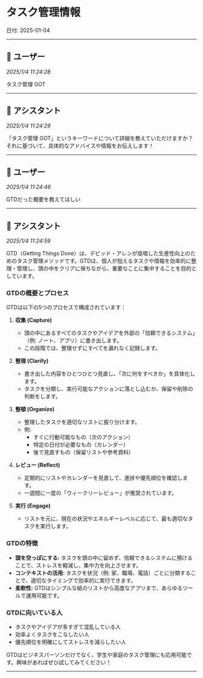 # タスク管理情報

日付: 2025-01-04

---

## 👤 ユーザー
*2025/1/4 11:24:28*

タスク管理 GOT

---

## 🤖 アシスタント
*2025/1/4 11:24:29*

「タスク管理 GOT」というキーワードについて詳細を教えていただけますか？それに基づいて、具体的なアドバイスや情報をお伝えします！

---

## 👤 ユーザー
*2025/1/4 11:24:46*

GTDだった概要を教えてほしい

---

## 🤖 アシスタント
*2025/1/4 11:24:59*

GTD（Getting Things Done）は、デビッド・アレンが提唱した生産性向上のためのタスク管理メソッドです。GTDは、個人が抱えるタスクや情報を効率的に整理・管理し、頭の中をクリアに保ちながら、重要なことに集中することを目的としています。

### GTDの概要とプロセス
GTDは以下の5つのプロセスで構成されています：

1. **収集 (Capture)**  
   - 頭の中にあるすべてのタスクやアイデアを外部の「信頼できるシステム」（例: ノート、アプリ）に書き出します。  
   - この段階では、整理せずにすべてを漏れなく記録します。

2. **整理 (Clarify)**  
   - 書き出した内容をひとつひとつ見直し、「次に何をすべきか」を具体化します。  
   - タスクを分類し、実行可能なアクションに落とし込むか、保留や削除の判断をします。

3. **整頓 (Organize)**  
   - 整理したタスクを適切なリストに振り分けます。  
   - 例: 
     - すぐに行動可能なもの（次のアクション）
     - 特定の日付が必要なもの（カレンダー）
     - 後で見直すもの（保留リストや参考資料）

4. **レビュー (Reflect)**  
   - 定期的にリストやカレンダーを見直して、進捗や優先順位を確認します。  
   - 一週間に一度の「ウィークリーレビュー」が推奨されています。

5. **実行 (Engage)**  
   - リストを元に、現在の状況やエネルギーレベルに応じて、最も適切なタスクを実行します。

### GTDの特徴
- **頭を空っぽにする:** タスクを頭の中に留めず、信頼できるシステムに預けることで、ストレスを軽減し、集中力を向上させます。
- **コンテキストの活用:** タスクを状況（例: 家、職場、電話）ごとに分類することで、適切なタイミングで効率的に実行できます。
- **柔軟性:** GTDはシンプルな紙のリストから高度なアプリまで、あらゆるツールで運用可能です。

### GTDに向いている人
- タスクやアイデアが多すぎて混乱している人
- 効率よくタスクをこなしたい人
- 優先順位を明確にしてストレスを減らしたい人

GTDはビジネスパーソンだけでなく、学生や家庭のタスク管理にも応用可能です。興味があればぜひ試してみてください！

---
